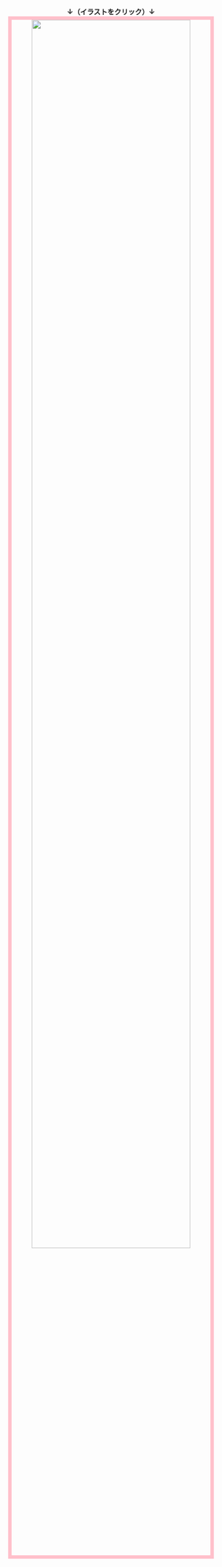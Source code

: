 <span style="text-align: center; display: block;">
<strong>↓（イラストをクリック）↓</strong><br>
<a href="{{{ href }}}">
<img src="{{{ src }}}" width=80%; style="border: 7px pink solid;">
</a>
</span>